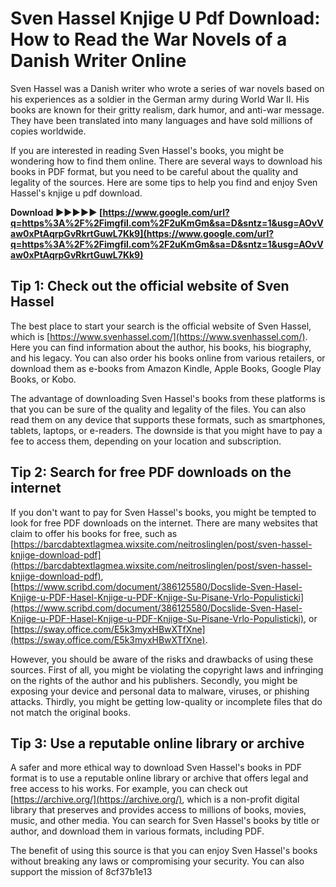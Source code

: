 
 
# Sven Hassel Knjige U Pdf Download: How to Read the War Novels of a Danish Writer Online
  
Sven Hassel was a Danish writer who wrote a series of war novels based on his experiences as a soldier in the German army during World War II. His books are known for their gritty realism, dark humor, and anti-war message. They have been translated into many languages and have sold millions of copies worldwide.
  
If you are interested in reading Sven Hassel's books, you might be wondering how to find them online. There are several ways to download his books in PDF format, but you need to be careful about the quality and legality of the sources. Here are some tips to help you find and enjoy Sven Hassel's knjige u pdf download.
 
**Download ►►►►► [https://www.google.com/url?q=https%3A%2F%2Fimgfil.com%2F2uKmGm&sa=D&sntz=1&usg=AOvVaw0xPtAqrpGvRkrtGuwL7Kk9](https://www.google.com/url?q=https%3A%2F%2Fimgfil.com%2F2uKmGm&sa=D&sntz=1&usg=AOvVaw0xPtAqrpGvRkrtGuwL7Kk9)**


  
## Tip 1: Check out the official website of Sven Hassel
  
The best place to start your search is the official website of Sven Hassel, which is [https://www.svenhassel.com/](https://www.svenhassel.com/). Here you can find information about the author, his books, his biography, and his legacy. You can also order his books online from various retailers, or download them as e-books from Amazon Kindle, Apple Books, Google Play Books, or Kobo.
  
The advantage of downloading Sven Hassel's books from these platforms is that you can be sure of the quality and legality of the files. You can also read them on any device that supports these formats, such as smartphones, tablets, laptops, or e-readers. The downside is that you might have to pay a fee to access them, depending on your location and subscription.
  
## Tip 2: Search for free PDF downloads on the internet
  
If you don't want to pay for Sven Hassel's books, you might be tempted to look for free PDF downloads on the internet. There are many websites that claim to offer his books for free, such as [https://barcdabtextlagmea.wixsite.com/neitroslinglen/post/sven-hassel-knjige-download-pdf](https://barcdabtextlagmea.wixsite.com/neitroslinglen/post/sven-hassel-knjige-download-pdf), [https://www.scribd.com/document/386125580/Docslide-Sven-Hasel-Knjige-u-PDF-Hasel-Knjige-u-PDF-Knjige-Su-Pisane-Vrlo-Populisticki](https://www.scribd.com/document/386125580/Docslide-Sven-Hasel-Knjige-u-PDF-Hasel-Knjige-u-PDF-Knjige-Su-Pisane-Vrlo-Populisticki), or [https://sway.office.com/E5k3myxHBwXTfXne](https://sway.office.com/E5k3myxHBwXTfXne).
  
However, you should be aware of the risks and drawbacks of using these sources. First of all, you might be violating the copyright laws and infringing on the rights of the author and his publishers. Secondly, you might be exposing your device and personal data to malware, viruses, or phishing attacks. Thirdly, you might be getting low-quality or incomplete files that do not match the original books.
  
## Tip 3: Use a reputable online library or archive
  
A safer and more ethical way to download Sven Hassel's books in PDF format is to use a reputable online library or archive that offers legal and free access to his works. For example, you can check out [https://archive.org/](https://archive.org/), which is a non-profit digital library that preserves and provides access to millions of books, movies, music, and other media. You can search for Sven Hassel's books by title or author, and download them in various formats, including PDF.
  
The benefit of using this source is that you can enjoy Sven Hassel's books without breaking any laws or compromising your security. You can also support the mission of
 8cf37b1e13
 
